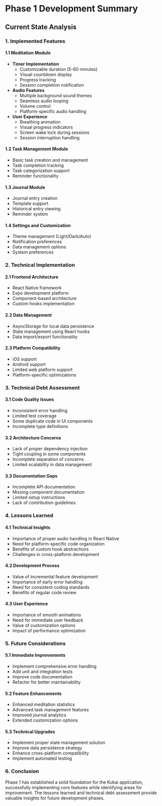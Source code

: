 # Phase 1 Development Summary
## Current State Analysis

### 1. Implemented Features

#### 1.1 Meditation Module
- **Timer Implementation**
  - Customizable duration (5-60 minutes)
  - Visual countdown display
  - Progress tracking
  - Session completion notification
- **Audio Features**
  - Multiple background sound themes
  - Seamless audio looping
  - Volume control
  - Platform-specific audio handling
- **User Experience**
  - Breathing animation
  - Visual progress indicators
  - Screen wake lock during sessions
  - Session interruption handling

#### 1.2 Task Management Module
- Basic task creation and management
- Task completion tracking
- Task categorization support
- Reminder functionality

#### 1.3 Journal Module
- Journal entry creation
- Template support
- Historical entry viewing
- Reminder system

#### 1.4 Settings and Customization
- Theme management (Light/Dark/Auto)
- Notification preferences
- Data management options
- System preferences

### 2. Technical Implementation

#### 2.1 Frontend Architecture
- React Native framework
- Expo development platform
- Component-based architecture
- Custom hooks implementation

#### 2.2 Data Management
- AsyncStorage for local data persistence
- State management using React hooks
- Data import/export functionality

#### 2.3 Platform Compatibility
- iOS support
- Android support
- Limited web platform support
- Platform-specific optimizations

### 3. Technical Debt Assessment

#### 3.1 Code Quality Issues
- Inconsistent error handling
- Limited test coverage
- Some duplicate code in UI components
- Incomplete type definitions

#### 3.2 Architecture Concerns
- Lack of proper dependency injection
- Tight coupling in some components
- Incomplete separation of concerns
- Limited scalability in data management

#### 3.3 Documentation Gaps
- Incomplete API documentation
- Missing component documentation
- Limited setup instructions
- Lack of contribution guidelines

### 4. Lessons Learned

#### 4.1 Technical Insights
- Importance of proper audio handling in React Native
- Need for platform-specific code organization
- Benefits of custom hook abstractions
- Challenges in cross-platform development

#### 4.2 Development Process
- Value of incremental feature development
- Importance of early error handling
- Need for consistent coding standards
- Benefits of regular code review

#### 4.3 User Experience
- Importance of smooth animations
- Need for immediate user feedback
- Value of customization options
- Impact of performance optimization

### 5. Future Considerations

#### 5.1 Immediate Improvements
- Implement comprehensive error handling
- Add unit and integration tests
- Improve code documentation
- Refactor for better maintainability

#### 5.2 Feature Enhancements
- Enhanced meditation statistics
- Advanced task management features
- Improved journal analytics
- Extended customization options

#### 5.3 Technical Upgrades
- Implement proper state management solution
- Improve data persistence strategy
- Enhance cross-platform compatibility
- Implement automated testing

### 6. Conclusion
Phase 1 has established a solid foundation for the Kukai application, successfully implementing core features while identifying areas for improvement. The lessons learned and technical debt assessment provide valuable insights for future development phases.
